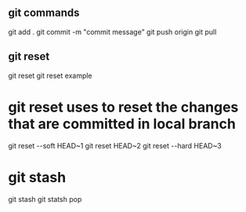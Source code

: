 ## git commands
git add .
git commit -m "commit message"
git push origin <branch-name>
git pull 

## git reset
git reset 
git reset example
# git reset uses to reset the changes that are committed in local branch

git reset --soft HEAD~1
git reset HEAD~2
git reset --hard HEAD~3

# git stash
git stash
git statsh pop
